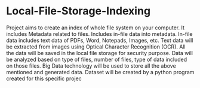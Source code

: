 # Local-File-Storage-Indexing

Project aims to create an index of whole file system on your computer. It includes Metadata related to files. Includes in-file data into metadata. In-file data includes text data of PDFs, Word, Notepads, Images, etc. Text data will be extracted from images using Optical Character Recognition (OCR). All the data will be saved in the local file storage for security purpose. Data will be analyzed based on type of files, number of files, type of data included on those files. Big Data technology will be used to store all the above mentioned and generated data. Dataset will be created by a python program created for this specific projec

